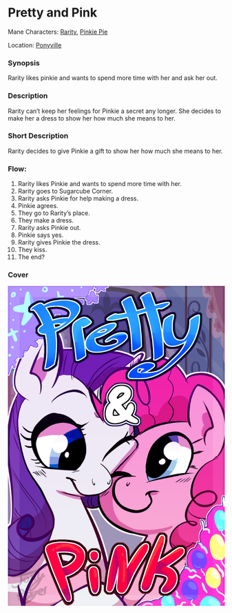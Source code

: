 # Pretty and Pink

Mane Characters: [Rarity](../../ponies/rarity.md), [Pinkie Pie](../../ponies/pinkie-pie.md)

Location: [Ponyville](../../places/ponyville.md)

### Synopsis
Rarity likes pinkie and wants to spend more time with her and ask her out.

### Description
Rarity can’t keep her feelings for Pinkie a secret any longer. She decides to make her a dress to show her how much she means to her.

### Short Description
Rarity decides to give Pinkie a gift to show her how much she means to her.

### Flow:
1. Rarity likes Pinkie and wants to spend more time with her.
2. Rarity goes to Sugarcube Corner.
3. Rarity asks Pinkie for help making a dress.
4. Pinkie agrees.
5. They go to Rarity’s place.
6. They make a dress.
7. Rarity asks Pinkie out.
8. Pinkie says yes.
9. Rarity gives Pinkie the dress.
10. They kiss.
11. The end?

### Cover
![cover](./cover.png)